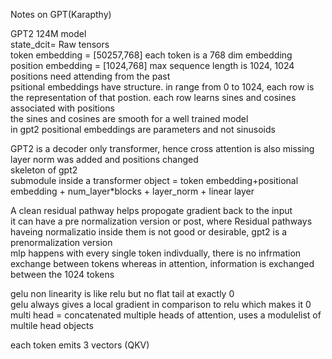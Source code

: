 Notes on GPT(Karapthy)  

GPT2 124M model  
state_dcit= Raw tensors  
token embedding = [50257,768] each token is a 768 dim embedding  
position embedding = [1024,768] max sequence length is 1024, 1024 positions need attending from the past  
psitional embeddings have structure. in range from 0 to 1024, each row is the representation of that postion. each row learns sines and cosines associated with positions  
the sines and cosines are smooth for a well trained model  
in gpt2 positional embeddings are parameters and not sinusoids  

GPT2 is a decoder only transformer, hence cross attention is also missing  
layer norm was added and positions changed  
skeleton of gpt2  
submodule inside a transformer object = token embedding+positional embedding  + num_layer*blocks + layer_norm + linear layer  

A clean residual pathway helps propogate gradient back to the input   
it can have a pre normalization version or post, where 
Residual pathways haveing normalizatio inside them is not good or desirable, gpt2 is a prenormalization version  
mlp happens with every single token indivdually, there is no infrmation exchange between tokens whereas in attention, information is exchanged between the 1024 tokens  

gelu non linearity is like relu but no flat tail at exactly 0  
gelu always gives a local gradient in comparison to relu which makes it 0  
multi head = concatenated multiple heads of attention, uses a modulelist of multile head objects  

each token emits 3 vectors (QKV)  

